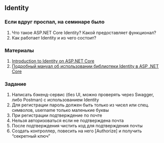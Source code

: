 ## Identity

### Если вдруг проспал, на семинаре было
1. Что такое ASP.NET Core Identity? Какой предоставляет функционал?
2. Как работает Identity и из чего состоит?

### Материалы
1. [Introduction to Identity on ASP.NET Core](https://learn.microsoft.com/en-us/aspnet/core/security/authentication/identity?view=aspnetcore-7.0&tabs=visual-studio)
2. [Подробный мануал об использовании библиотеки Identity в ASP .NET Core](https://professorweb.ru/my/ASP_NET/identity/level1/)

### Задание
1. Написать бэкенд-сервис (без UI, можно проверять через Swagger, либо Postman) с использованием Identity  
2. Для регистрации пароль должен быть только из чисел или спец. символов, username только маленькие буквы
3. При регистрации подтверждение по почте
4. Нельзя авторизоваться если не подтверждена почта
5. После подтверждения чистить код для подтверждения почты
6. Создать контроллер, повесить на него [Authorize] и получить “секретный ключ”
